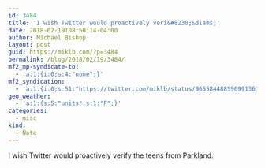 ```yaml
---
id: 3484
title: 'I wish Twitter would proactively veri&#8230;&diams;'
date: 2018-02-19T08:50:14-04:00
author: Michael Bishop
layout: post
guid: https://miklb.com/?p=3484
permalink: /blog/2018/02/19/3484/
mf2_mp-syndicate-to:
  - 'a:1:{i:0;s:4:"none";}'
mf2_syndication:
  - 'a:1:{i:0;s:51:"https://twitter.com/miklb/status/965584488590991361";}'
geo_weather:
  - 'a:1:{s:5:"units";s:1:"F";}'
categories:
  - misc
kind:
  - Note
---
```

I wish Twitter would proactively verify the teens from Parkland.